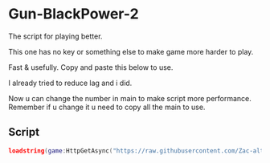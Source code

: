 # Gun-BlackPower-2

The script for playing better.

This one has no key or something else to make game more harder to play.

Fast & usefully.  Copy and paste this below to use.

I already tried to reduce lag and i did.

 Now u can change the number in main to make script more performance. Remember if u change it u need to copy all the main to use.

## Script

```lua
loadstring(game:HttpGetAsync("https://raw.githubusercontent.com/Zac-alt-3k3/Gun-BlackPower-2/refs/heads/main/main"))()
```
